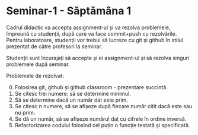 # Seminar-1 - Săptămâna 1

Cadrul didactic va accepta assignment-ul și va rezolva problemele, împreună cu studenții, după care va face commit+push cu rezolvările. Pentru laboratoare, studenții vor trebui să lucreze cu git și github în stilul prezentat de către profesori la seminar.

Studenții sunt încurajați să accepte și ei assignment-ul și să rezolva singuri problemele după seminar.

Problemele de rezolvat:

0. Folosirea git, github și github classroom - prezentare succintă.
1. Se citesc trei numere: să se determine minimul.
2. Să se determine dacă un număr dat este prim.
3. Se citesc n numere, să se afișeze după fiecare număr citit dacă este sau nu prim.
4. Se dă un număr, să se afișeze numărul dat cu cifrele în ordine inversă.
5. Refactorizarea codului folosind cel puțin o funcție testată și specificată.
